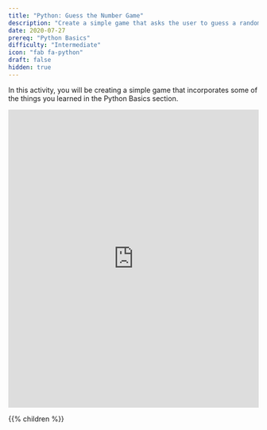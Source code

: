 ```yaml
---
title: "Python: Guess the Number Game"
description: "Create a simple game that asks the user to guess a randomly generated number"
date: 2020-07-27
prereq: "Python Basics"
difficulty: "Intermediate"
icon: "fab fa-python"
draft: false
hidden: true
---
```


In this activity, you will be creating a simple game that incorporates some of the things you learned in the Python Basics section.

<iframe height="600px" width="100%" src="https://repl.it/@nuevofoundation/Python-guessnumber-demo?lite=true&outputonly=1" scrolling="no" frameborder="no" allowtransparency="true" allowfullscreen="true" sandbox="allow-forms allow-pointer-lock allow-popups allow-same-origin allow-scripts allow-modals"></iframe>

{{% children %}}


